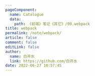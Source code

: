 ```yaml
---
pageComponent: 
  name: Catalogue
  data: 
    path: 《前端》笔记《其它》/09.webpack
title: webpack
permalink: /note/webpack/
article: false
comment: false
editLink: false
author: 
  name: 白开水
  link: https://github.com/白开水
date: 2022-06-27 10:57:45
---
```

